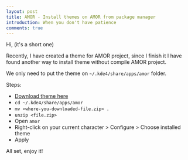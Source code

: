 ```yaml
---
layout: post
title: AMOR - Install themes on AMOR from package manager
introduction: When you don't have patience
comments: true
---
```


Hi, (it's a short one)

Recently, I have created a theme for AMOR project, since I finish it I have found another way to install theme without compile AMOR project.

We only need to put the theme on `~/.kde4/share/apps/amor` folder.

Steps:

* [Download theme here](https://drive.google.com/drive/folders/0BwFhcg1_acLiWG9wQW8wQl9HSGc?usp=sharing)
* `cd ~/.kde4/share/apps/amor`
* `mv <where-you-downloaded-file.zip> .`
* `unzip <file.zip>`
* Open `amor`
* Right-click on your current character > Configure > Choose installed theme
* Apply

All set, enjoy it!
